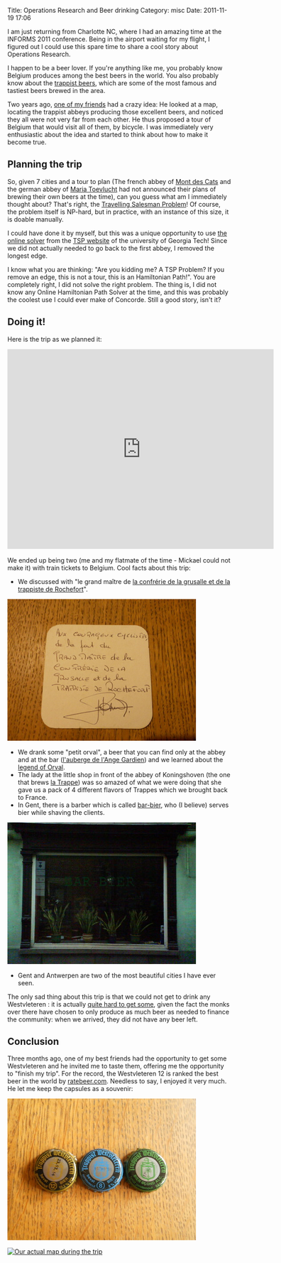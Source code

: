 Title: Operations Research and Beer drinking
Category: misc
Date: 2011-11-19 17:06

I am just returning from Charlotte NC, where I had an amazing time at the
INFORMS 2011 conference. Being in the airport waiting for my flight, I
figured out I could use this spare time to share a cool story about
Operations Research.

I happen to be a beer lover. If you're anything like me, you probably know
Belgium produces among the best beers in the world. You also probably know
about the [trappist beers][1], which are some of the most famous and
tastiest beers brewed in the area.

Two years ago, [one of my friends][2] had a crazy idea: He looked at a
map, locating the trappist abbeys producing those excellent beers, and
noticed they all were not very far from each other. He thus proposed a
tour of Belgium that would visit all of them, by bicycle. I was
immediately very enthusiastic about the idea and started to think about
how to make it become true.

Planning the trip
-----------------

So, given 7 cities and a tour to plan (The french abbey of [Mont des
Cats][4] and the german abbey of [Maria Toevlucht][5] had not announced
their plans of brewing their own beers at the time), can you guess what am
I immediately thought about? That's right, the [Travelling Salesman
Problem][3]! Of course, the problem itself is NP-hard, but in practice,
with an instance of this size, it is doable manually.

I could have done it by myself, but this was a unique opportunity to use
[the online solver][6] from the [TSP website][7] of the university of
Georgia Tech! Since we did not actually needed to go back to the first
abbey, I removed the longest edge.

I know what you are thinking: "Are you kidding me? A TSP Problem? If you
remove an edge, this is not a tour, this is an Hamiltonian Path!". You are
completely right, I did not solve the right problem. The thing is, I did
not know any Online Hamiltonian Path Solver at the time, and this was
probably the coolest use I could ever make of Concorde. Still a good
story, isn't it?

Doing it!
---------

Here is the trip as we planned it:

<iframe src="https://www.google.com/maps/embed?pb=!1m54!1m12!1m3!1d1397173.317358605!2d3.0095418362486455!3d50.56817093554189!2m3!1f0!2f0!3f0!3m2!1i1024!2i768!4f13.1!4m39!3e1!4m3!3m2!1d50.048396999999994!2d4.311786!4m5!1s0x47ea8dcefbfe2723%3A0xa95a58f49956f256!2sOrval%2C+Florenville%2C+Belgique!3m2!1d49.6368489!2d5.3472466999999995!4m5!1s0x47c1c946c89a1663%3A0x40099ab2f4d6f20!2sRochefort%2C+Belgique!3m2!1d50.1596036!2d5.2221665!4m3!3m2!1d51.255824999999994!2d5.478648!4m5!1s0x47c6bfc0840d7433%3A0x966840aaf3612c5e!2sKoningshoeven%2C+5018+Tilburg%2C+Pays-Bas!3m2!1d51.551590999999995!2d5.111403!4m5!1s0x47c4003a88a0c5d5%3A0xce12a24262bd5c02!2sWestmalle%2C+Royaume+de+Belgique!3m2!1d51.2968136!2d4.694263299999999!4m5!1s0x47dcc122bb1a2a8d%3A0xc9b50882de0f3896!2sWestvleteren%2C+Vleteren%2C+Belgique!3m2!1d50.927605299999996!2d2.716907!5e1!3m2!1sfr!2sus!4v1448815744468" width="600" height="450" frameborder="0" style="border:0" allowfullscreen></iframe>

We ended up being two (me and my flatmate of the time - Mickael could not
make it) with train tickets to Belgium. Cool facts about this trip:

- We discussed with "le grand maître de [la confrérie de la grusalle et de
  la trappiste de Rochefort][14]".

![grand_maitre_rochefort.jpg](images/grand_maitre_rochefort.jpg)

- We drank some "petit orval", a beer that you can find only at the abbey
  and at the bar ([l'auberge de l'Ange Gardien][13]) and we learned about
  the [legend of Orval][12].
- The lady at the little shop in front of the abbey of Koningshoven (the
  one that brews [la Trappe][8]) was so amazed of what we were doing that
  she gave us a pack of 4 different flavors of Trappes which we brought
  back to France.
- In Gent, there is a barber which is called [bar-bier][15], who (I
  believe) serves bier while shaving the clients.

![gent_barbier.jpg](images/gent_barbier.jpg)

- Gent and Antwerpen are two of the most beautiful cities I have ever
  seen.

The only sad thing about this trip is that we could not get to drink any
Westvleteren : it is actually [quite hard to get some][9], given the fact
the monks over there have chosen to only produce as much beer as needed to
finance the community: when we arrived, they did not have any beer left.

Conclusion
----------

Three months ago, one of my best friends had the opportunity to get some
Westvleteren and he invited me to taste them, offering me the opportunity
to "finish my trip". For the record, the Westvleteren 12 is ranked the
best beer in the world by [ratebeer.com][10]. Needless to say, I enjoyed
it very much. He let me keep the capsules as a souvenir:

![westvleteren.jpg](images/westvleteren.jpg)

[![Our actual map during the trip](images/belgium_trip.resized.jpg "Our
actual map during the trip")][11]

[1]: http://en.wikipedia.org/wiki/Trappist_beer
[2]: http://mickaelistria.wordpress.com/
[3]: http://en.wikipedia.org/wiki/Travelling_salesman_problem
[4]: http://fr.wikipedia.org/wiki/Abbaye_du_Mont_des_Cats
[5]: http://trappist-beers.com/8th-trappist-beer-not-from-mont-des-cats-france-but-from-abbey-zundert-netherlands/
[6]: http://www.tsp.gatech.edu/maps/index.html
[7]: http://www.tsp.gatech.edu/index.html
[8]: http://fr.wikipedia.org/wiki/La_Trappe
[9]: http://en.wikipedia.org/wiki/Westvleteren_Brewery#Availability
[10]: http://www.ratebeer.com/
[11]: images/belgium_trip.jpg
[12]: http://en.wikipedia.org/wiki/Orval_Abbey#The_legend_of_Orval
[13]: http://www.orval.be/fr/accueil/auberge.html
[14]: http://www.confreries.be/conf/grusalle/index.htm
[15]: https://maps.google.com/maps?q=9+Sint-Margrietstraat,+Ghent,+Flemish+Region,+Belgium&hl=en&ll=51.058242,3.722069&spn=0.01114,0.027788&sll=51.059112,3.720769&layer=c&cbp=13,181.07,,0,2.78&cbll=51.059172,3.720786&hnear=Sint-Margrietstraat+9,+Gent+9000+Gent,+Oost-Vlaanderen,+Vlaams+Gewest,+Belgium&t=h&panoid=OQiamsdyDTuNWW2nnREx6g&z=16&iwloc=A
